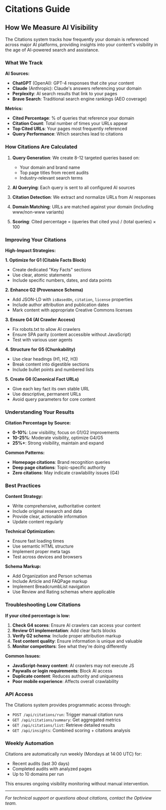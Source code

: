 # Citations Guide

## How We Measure AI Visibility

The Citations system tracks how frequently your domain is referenced across major AI platforms, providing insights into your content's visibility in the age of AI-powered search and assistance.

### What We Track

**AI Sources:**
- **ChatGPT** (OpenAI): GPT-4 responses that cite your content
- **Claude** (Anthropic): Claude's answers referencing your domain
- **Perplexity**: AI search results that link to your pages
- **Brave Search**: Traditional search engine rankings (AEO coverage)

**Metrics:**
- **Cited Percentage**: % of queries that reference your domain
- **Citation Count**: Total number of times your URLs appear
- **Top Cited URLs**: Your pages most frequently referenced
- **Query Performance**: Which searches lead to citations

### How Citations Are Calculated

1. **Query Generation**: We create 8-12 targeted queries based on:
   - Your domain and brand name
   - Top page titles from recent audits
   - Industry-relevant search terms

2. **AI Querying**: Each query is sent to all configured AI sources

3. **Citation Detection**: We extract and normalize URLs from AI responses

4. **Domain Matching**: URLs are matched against your domain (including www/non-www variants)

5. **Scoring**: Cited percentage = (queries that cited you) / (total queries) × 100

### Improving Your Citations

**High-Impact Strategies:**

**1. Optimize for G1 (Citable Facts Block)**
- Create dedicated "Key Facts" sections
- Use clear, atomic statements
- Include specific numbers, dates, and data points

**2. Enhance G2 (Provenance Schema)**
- Add JSON-LD with `isBasedOn`, `citation`, `license` properties
- Include author attribution and publication dates
- Mark content with appropriate Creative Commons licenses

**3. Ensure G4 (AI Crawler Access)**
- Fix robots.txt to allow AI crawlers
- Ensure SPA parity (content accessible without JavaScript)
- Test with various user agents

**4. Structure for G5 (Chunkability)**
- Use clear headings (H1, H2, H3)
- Break content into digestible sections
- Include bullet points and numbered lists

**5. Create G6 (Canonical Fact URLs)**
- Give each key fact its own stable URL
- Use descriptive, permanent URLs
- Avoid query parameters for core content

### Understanding Your Results

**Citation Percentage by Source:**
- **0-10%**: Low visibility, focus on G1/G2 improvements
- **10-25%**: Moderate visibility, optimize G4/G5
- **25%+**: Strong visibility, maintain and expand

**Common Patterns:**
- **Homepage citations**: Brand recognition queries
- **Deep page citations**: Topic-specific authority
- **Zero citations**: May indicate crawlability issues (G4)

### Best Practices

**Content Strategy:**
- Write comprehensive, authoritative content
- Include original research and data
- Provide clear, actionable information
- Update content regularly

**Technical Optimization:**
- Ensure fast loading times
- Use semantic HTML structure
- Implement proper meta tags
- Test across devices and browsers

**Schema Markup:**
- Add Organization and Person schemas
- Include Article and FAQPage markup
- Implement BreadcrumbList navigation
- Use Review and Rating schemas where applicable

### Troubleshooting Low Citations

**If your cited percentage is low:**

1. **Check G4 scores**: Ensure AI crawlers can access your content
2. **Review G1 implementation**: Add clear facts blocks
3. **Verify G2 schema**: Include proper attribution markup
4. **Test content quality**: Ensure information is unique and valuable
5. **Monitor competitors**: See what they're doing differently

**Common Issues:**
- **JavaScript-heavy content**: AI crawlers may not execute JS
- **Paywalls or login requirements**: Block AI access
- **Duplicate content**: Reduces authority and uniqueness
- **Poor mobile experience**: Affects overall crawlability

### API Access

The Citations system provides programmatic access through:

- `POST /api/citations/run`: Trigger manual citation runs
- `GET /api/citations/summary`: Get aggregated metrics
- `GET /api/citations/list`: Retrieve detailed results
- `GET /api/insights`: Combined scoring + citations analysis

### Weekly Automation

Citations are automatically run weekly (Mondays at 14:00 UTC) for:
- Recent audits (last 30 days)
- Completed audits with analyzed pages
- Up to 10 domains per run

This ensures ongoing visibility monitoring without manual intervention.

---

*For technical support or questions about citations, contact the Optiview team.*
